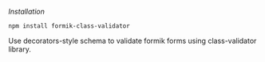 *Installation*
```
npm install formik-class-validator
```

Use decorators-style schema to validate formik forms using class-validator library. 

